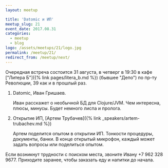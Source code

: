 ```yaml
---
layout: meetup

title: 'Datomic и ИП'
meetup_slug: 21
event_date: 2017.08.31
categories:
  - meetup
  - blog
logo: /assets/meetups/21/logo.jpg
permalink: /meetup/21/
redirect_from: /meetup/next/
---
```


Очередная встреча состоится 31 августа, в четверг в 19:30 в
кафе ["Литера Б"]({% link pages/litera_b.md %}) (бывшее "Депо") по пр-ту
Революции, 39 как и в прошлый раз.

1. Datomic, Иван Гришаев.

   Иван расскажет о необычной БД для Clojure/JVM. Чем интересна, плюсы,
   минусы. Будет немного лиспа и пролога.

2. Открытие ИП, [Артем Трубачев]({% link _speakers/artem-trubachev.md %})

    Артем поделится опытом в открытии ИП. Тонкости процедуры, документы,
    банки. В конце открытый микрофон, каждый может задать вопросы или поделиться
    опытом.

Если возникнут трудности с поиском места, звоните Ивану +7 962
328 9677. Приходите заранее, чтобы заказать еду и напитки до начала.
